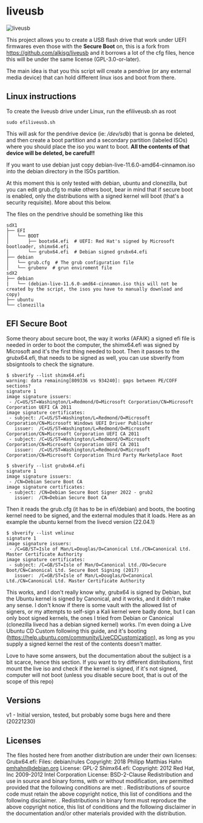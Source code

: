 # liveusb

![liveusb](https://github.com/kabutor/liveusb/raw/main/liveusb.png)

This project allows you to create a USB flash drive that work under UEFI firmwares even those with the **Secure Boot** on, this is a fork from https://github.com/alkisg/liveusb and it borrows a lot of the cfg files, hence this will be under the same license (GPL-3.0-or-later).
 
The main idea is that you this script will create a pendrive (or any external media device) that can hold different linux isos and boot from there.

## Linux instructions

To create the liveusb drive under Linux, run the efiliveusb.sh as root

```shell
sudo efiliveusb.sh
```
This will ask for the pendrive device (ie: */dev/sdb*) that is gonna be deleted, and then create a boot partition and a secondary partition (labeled ISOs) where you should place the iso you want to boot. 
**All the contents of that device will be deleted, be careful!!**

If you want to use debian just copy debian-live-11.6.0-amd64-cinnamon.iso into the debian directory in the ISOs partition.

At this moment this is only tested with debian, ubuntu and clonezilla, but you can edit grub.cfg to make others boot, bear in mind that if secure boot is enabled, only the distributions with a signed kernel will boot (that's a security requisite). More about this below.

The files on the pendrive should be something like this

```
sdX1
├── EFI
│   └── BOOT
│       ├── bootx64.efi  # UEFI: Red Hat's signed by Microsoft bootloader, shimx64.efi
│       └── grubx64.efi  # Debian signed grubx64.efi
├── debian
│   └── grub.cfg  # The grub configuration file
│   └── grubenv  # grun enviroment file
sdX2
├── debian
|   └── (debian-live-11.6.0-amd64-cinnamon.iso this will not be created by the script, the isos you have to manually download and copy)
├── ubuntu
└── clonezilla

```
## EFI Secure Boot

Some theory about secure boot, the way it works (AFAIK) a signed efi file is needed in order to boot the computer, the shimx64.efi was signed by Microsoft and it's the first thing needed to boot. Then it passes to the grubx64.efi, that needs to be signed as well, you can use sbverify from sbsigntools to check the signature.

```
$ sbverify --list shimx64.efi 
warning: data remaining[809336 vs 934240]: gaps between PE/COFF sections?
signature 1
image signature issuers:
 - /C=US/ST=Washington/L=Redmond/O=Microsoft Corporation/CN=Microsoft Corporation UEFI CA 2011
image signature certificates:
 - subject: /C=US/ST=Washington/L=Redmond/O=Microsoft Corporation/CN=Microsoft Windows UEFI Driver Publisher
   issuer:  /C=US/ST=Washington/L=Redmond/O=Microsoft Corporation/CN=Microsoft Corporation UEFI CA 2011
 - subject: /C=US/ST=Washington/L=Redmond/O=Microsoft Corporation/CN=Microsoft Corporation UEFI CA 2011
   issuer:  /C=US/ST=Washington/L=Redmond/O=Microsoft Corporation/CN=Microsoft Corporation Third Party Marketplace Root
   
$ sbverify --list grubx64.efi 
signature 1
image signature issuers:
 - /CN=Debian Secure Boot CA
image signature certificates:
 - subject: /CN=Debian Secure Boot Signer 2022 - grub2
   issuer:  /CN=Debian Secure Boot CA

```

Then it reads the grub.cfg (it has to be in efi/debian) and boots, the booting kernel need to be signed, and the external modules that it loads. Here as an example the ubuntu kernel from the livecd version (22.04.1)
```
$ sbverify --list vmlinuz 
signature 1
image signature issuers:
 - /C=GB/ST=Isle of Man/L=Douglas/O=Canonical Ltd./CN=Canonical Ltd. Master Certificate Authority
image signature certificates:
 - subject: /C=GB/ST=Isle of Man/O=Canonical Ltd./OU=Secure Boot/CN=Canonical Ltd. Secure Boot Signing (2017)
   issuer:  /C=GB/ST=Isle of Man/L=Douglas/O=Canonical Ltd./CN=Canonical Ltd. Master Certificate Authority
```

This works, and I don't really know why, grubx64 is signed by Debian, but the Ubuntu kernel is signed by Canonical, and it works, and it didn't make any sense. I don't know if there is some vault with the allowed list of signers, or my attempts to self-sign a Kali kernel were badly done, but I can only boot signed kernels, the ones I tried from Debian or Canonical (clonezilla livecd has a debian signed kernel) works. I'm even doing a Live Ubuntu CD Custom following this guide, and it's booting (https://help.ubuntu.com/community/LiveCDCustomization), as long as you supply a signed kernel the rest of the contents doesn't matter.

Love to have some answers, but the documentation about the subject is a bit scarce, hence this section. If you want to try different distributions, first mount the live iso and check if the kernel is signed, if it's not signed, computer will not boot (unless you disable secure boot, that is out of the scope of this repo)


## Versions
v1 - Initial version, tested, but probably some bugs here and there (20221230)

## Licenses
The files hosted here from another distribution are under their own licenses:
Grubx64.efi:
Files: debian/rules
Copyright: 2018 Philipp Matthias Hahn <pmhahn@debian.org>
License: GPL-2
Shimx64.efi:
Copyright: 2012 Red Hat, Inc
        2009-2012 Intel Corporation
License: BSD-2-Clause
 Redistribution and use in source and binary forms, with or without
 modification, are permitted provided that the following conditions
 are met:
 .
 Redistributions of source code must retain the above copyright
 notice, this list of conditions and the following disclaimer.
 .
 Redistributions in binary form must reproduce the above copyright
 notice, this list of conditions and the following disclaimer in the
 documentation and/or other materials provided with the
 distribution.
